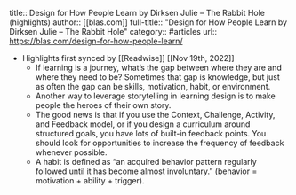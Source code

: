 title:: Design for How People Learn by Dirksen Julie – The Rabbit Hole (highlights)
author:: [[blas.com]]
full-title:: "Design for How People Learn by Dirksen Julie – The Rabbit Hole"
category:: #articles
url:: https://blas.com/design-for-how-people-learn/

- Highlights first synced by [[Readwise]] [[Nov 19th, 2022]]
	- If learning is a journey, what’s the gap between where they are and where they need to be? Sometimes that gap is knowledge, but just as often the gap can be skills, motivation, habit, or environment.
	- Another way to leverage storytelling in learning design is to make people the heroes of their own story.
	- The good news is that if you use the Context, Challenge, Activity, and Feedback model, or if you design a curriculum around structured goals, you have lots of built-in feedback points. You should look for opportunities to increase the frequency of feedback whenever possible.
	- A habit is defined as “an acquired behavior pattern regularly followed until it has become almost involuntary.” (behavior = motivation + ability + trigger).
